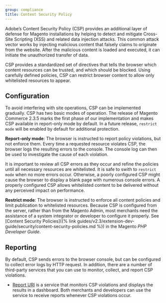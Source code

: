 ```yaml
---
group: compliance
title: Content Security Policy
---
```


Adobe’s Content Security Policy (CSP) provides an additional layer of defense for Magento installations by helping to detect and mitigate Cross-Site Scripting (XSS) and related data injection attacks. This common attack vector works by injecting malicious content that falsely claims to originate from the website. After the malicious content is loaded and executed, it can initiate the unauthorized transfer of data.

CSP provides a standardized set of directives that tells the browser which content resources can be trusted, and which should be blocked. Using carefully defined policies, CSP can restrict browser content to allow only whitelisted resources to appear.

## Configuration

To avoid interfering with site operations, CSP can be implemented gradually. CSP has two basic modes of operation. The release of Magento Commerce 2.3.5 marks the first phase of our implementation and makes CSP available in report-only mode by default. In a future release, `restrict mode` will be enabled by default for additional protection.

**Report-only mode**: The browser is instructed to report policy violations, but not enforce them. Every time a requested resource violates CSP, the browser logs the resulting errors to the console. The console log can then be used to investigate the cause of each violation.

It is important to review all CSP errors as they occur and refine the policies until all necessary resources are whitelisted. It is safe to swith to `restrict mode` when no more errors occur. Otherwise, a poorly configured CSP might cause the browser to display a blank page with numerous console errors. A properly configured CSP allows whitelisted content to be delivered without any perceived impact on performance.

**Restrict mode**: The browser is instructed to enforce all content policies and limit publication to whitelisted resources. Because CSP is configured from the server, rather than from the Magento Admin, most merchants need the assistance of a system integrator or developer to configure it properly. See [Content Security Policies]({% link guides/v2.3/extension-dev-guide/security/content-security-policies.md %}) in the Magento _PHP Developer Guide_.

## Reporting

By default, CSP sends errors to the browser console, but can be configured to collect error logs by HTTP request. In addition, there are a number of third-party services that you can use to monitor, collect, and report CSP violations.

- [Report URI](https://report-uri.io/) is a service that monitors CSP violations and displays the results in a dashboard. Both merchants and developers can use the service to receive reports whenever CSP violations occur.
